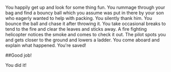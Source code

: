 You happily get up and look for some thing fun. You rummage through your bag and
find a bouncy ball which you assume was put in there by your son who eagerly
wanted to help with packing. You silently thank him. You bounce the ball and
chase it after throwing it. You take occasional breaks to tend to the fire and
clear the leaves and sticks away. A fire fighting helicopter notices the smoke
and comes to check it out. The pilot spots you and gets closer to the ground and
lowers a ladder. You come aboard and explain what happened. You're saved!


##Good job!

You did it!
